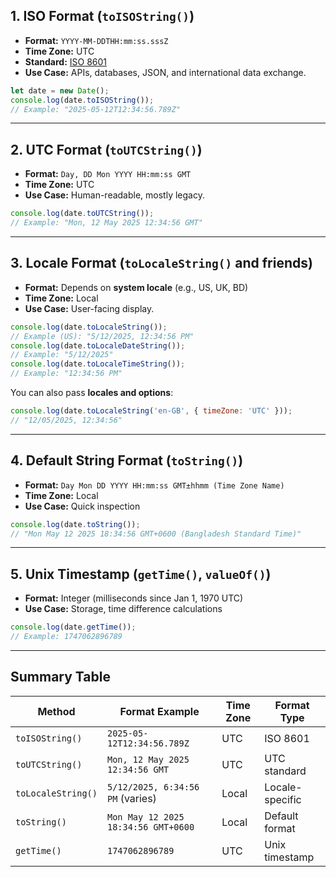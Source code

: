 ## 1. **ISO Format** (`toISOString()`)

* **Format:** `YYYY-MM-DDTHH:mm:ss.sssZ`
* **Time Zone:** UTC
* **Standard:** [ISO 8601](https://en.wikipedia.org/wiki/ISO_8601)
* **Use Case:** APIs, databases, JSON, and international data exchange.

```javascript
let date = new Date();
console.log(date.toISOString());  
// Example: "2025-05-12T12:34:56.789Z"
```

---

## 2. **UTC Format** (`toUTCString()`)

* **Format:** `Day, DD Mon YYYY HH:mm:ss GMT`
* **Time Zone:** UTC
* **Use Case:** Human-readable, mostly legacy.

```javascript
console.log(date.toUTCString()); 
// Example: "Mon, 12 May 2025 12:34:56 GMT"
```

---

## 3. **Locale Format** (`toLocaleString()` and friends)

* **Format:** Depends on **system locale** (e.g., US, UK, BD)
* **Time Zone:** Local
* **Use Case:** User-facing display.

```javascript
console.log(date.toLocaleString());        
// Example (US): "5/12/2025, 12:34:56 PM"
console.log(date.toLocaleDateString());    
// Example: "5/12/2025"
console.log(date.toLocaleTimeString());    
// Example: "12:34:56 PM"
```

You can also pass **locales and options**:

```javascript
console.log(date.toLocaleString('en-GB', { timeZone: 'UTC' }));
// "12/05/2025, 12:34:56"
```

---

## 4. **Default String Format** (`toString()`)

* **Format:** `Day Mon DD YYYY HH:mm:ss GMT±hhmm (Time Zone Name)`
* **Time Zone:** Local
* **Use Case:** Quick inspection

```javascript
console.log(date.toString());
// "Mon May 12 2025 18:34:56 GMT+0600 (Bangladesh Standard Time)"
```

---

## 5. **Unix Timestamp** (`getTime()`, `valueOf()`)

* **Format:** Integer (milliseconds since Jan 1, 1970 UTC)
* **Use Case:** Storage, time difference calculations

```javascript
console.log(date.getTime()); 
// Example: 1747062896789
```

---

## Summary Table

| Method             | Format Example                      | Time Zone | Format Type     |
| ------------------ | ----------------------------------- | --------- | --------------- |
| `toISOString()`    | `2025-05-12T12:34:56.789Z`          | UTC       | ISO 8601        |
| `toUTCString()`    | `Mon, 12 May 2025 12:34:56 GMT`     | UTC       | UTC standard    |
| `toLocaleString()` | `5/12/2025, 6:34:56 PM` (varies)    | Local     | Locale-specific |
| `toString()`       | `Mon May 12 2025 18:34:56 GMT+0600` | Local     | Default format  |
| `getTime()`        | `1747062896789`                     | UTC       | Unix timestamp  |


